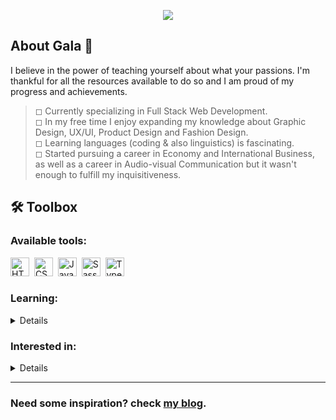<p align="center"><img src="https://64.media.tumblr.com/7d17848e6d49a0a75f94439488e5bd2a/7666d647ea0ecde2-bc/s400x600/b46bfccddc15dca476bbd8af3ed2e2917cf556ba.png"/></p>

## About Gala 🦋

I believe in the power of teaching yourself about what your passions. I'm thankful for all the resources available to do so and I am proud of my progress and achievements.

> ◻ Currently specializing in Full Stack Web Development. </br>
> ◻ In my free time I enjoy expanding my knowledge about Graphic Design, UX/UI, Product Design and Fashion Design. </br>
> ◻ Learning languages (coding & also linguistics) is fascinating. </br>
> ◻ Started pursuing a career in Economy and International Business, as well as a career in Audio-visual Communication but it wasn't enough to fulfill my inquisitiveness. </br>

## 🛠 Toolbox

### Available tools:

<p>
  <img src="https://cdn.jsdelivr.net/gh/devicons/devicon/icons/html5/html5-original.svg" title="HTML" alt="HTML" width="30" height="30" />&nbsp;
  <img src="https://cdn.jsdelivr.net/gh/devicons/devicon/icons/css3/css3-original.svg" title="CSS" alt="CSS" width="30" height="30" />&nbsp;
  <img src="https://cdn.jsdelivr.net/gh/devicons/devicon/icons/javascript/javascript-original.svg" title="Javascript" alt="Javascript" width="30" height="30" />&nbsp;
  <img src="https://cdn.jsdelivr.net/gh/devicons/devicon/icons/sass/sass-original.svg" title="Sass" alt="Sass" width="30" height="30" />&nbsp;
   <img src="https://cdn.jsdelivr.net/gh/devicons/devicon/icons/typescript/typescript-original.svg" title="TypeScript" alt="TypeScript" width="30" height="30" />&nbsp;
</p>

### Learning:

<details>
 <p>
  <img src="https://cdn.jsdelivr.net/gh/devicons/devicon/icons/mongodb/mongodb-original.svg" title="MongoDB" alt="MongoDB" width="30" height="30" />&nbsp;
  <img src="https://cdn.jsdelivr.net/gh/devicons/devicon/icons/express/express-original.svg" title="Express" alt="Express" width="30" height="30" />&nbsp;
  <img src="https://cdn.jsdelivr.net/gh/devicons/devicon/icons/blender/blender-original.svg" title="Blender" alt="Blender" width="30" height="30" />&nbsp;
  <img src="https://cdn.jsdelivr.net/gh/devicons/devicon/icons/react/react-original.svg" title="React" alt="React" width="30" height="30" />&nbsp;
  <img src="https://cdn.jsdelivr.net/gh/devicons/devicon/icons/nodejs/nodejs-original-wordmark.svg" title="Node.js" alt="Node.js" width="30" height="30"   />&nbsp;
 </p>
</details>

### Interested in:

<details>
 <p>
  <img src="https://cdn.jsdelivr.net/gh/devicons/devicon/icons/python/python-original.svg" title="Python" alt="Python" width="30" height="30" />&nbsp; 
  <img src="https://raw.githubusercontent.com/bestofjs/bestofjs-webui/master/public/logos/remix.svg" title="Remix" alt="Remix" width="30" height="30" />&nbsp;
  <img src="https://cdn.jsdelivr.net/gh/devicons/devicon/icons/raspberrypi/raspberrypi-original.svg" title="Raspberry PI" alt="Raspberry PI" width="30" height="30" />&nbsp;
  <img src="https://cdn.jsdelivr.net/gh/devicons/devicon/icons/d3js/d3js-original.svg" title="D3" alt="D3" width="30" height="30" />&nbsp;
  <img src="https://cdn.jsdelivr.net/gh/devicons/devicon/icons/redux/redux-original.svg" title="Redux" alt="Redux" width="30" height="30" />&nbsp;
  <img src="https://cdn.jsdelivr.net/gh/devicons/devicon/icons/nestjs/nestjs-plain.svg" title="NestJS" alt="NestJS" width="30" height="30" />&nbsp;
  <img src="https://cdn.jsdelivr.net/gh/devicons/devicon/icons/rust/rust-plain.svg" title="Rust" alt="Rust" width="30" height="30" />&nbsp;
  <img src="https://cdn.jsdelivr.net/gh/devicons/devicon/icons/cplusplus/cplusplus-original.svg" title="C++" alt="C++" width="30" height="30" />&nbsp;
  <img src="https://cdn.jsdelivr.net/gh/devicons/devicon/icons/unity/unity-original.svg" title="Unity" alt="Unity" width="30" height="30" />&nbsp;
  <img src="https://cdn.jsdelivr.net/gh/devicons/devicon/icons/csharp/csharp-original.svg" title="C#" alt="C#" width="30" height="30" />&nbsp;
  <img src="https://cdn.jsdelivr.net/gh/devicons/devicon/icons/vuejs/vuejs-original.svg" title="Vue.js" alt="Vue.js" width="30" height="30" />&nbsp;
  <img src="https://cdn.jsdelivr.net/gh/devicons/devicon/icons/r/r-original.svg" title="R" alt="R" width="30" height="30" />&nbsp;
 </p>
</details>

---

### Need some inspiration? check [my blog](https://468s.tumblr.com/ "468s").



